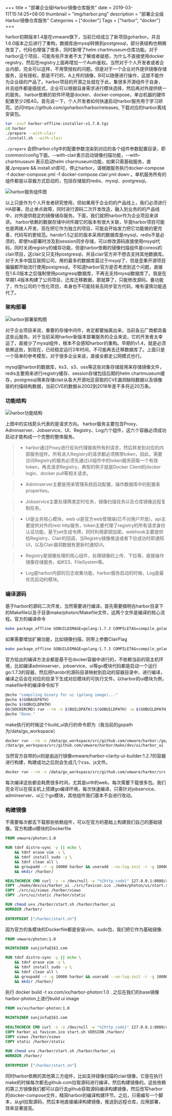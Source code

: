 +++
title = "部署企业级Harbor镜像仓库服务"
date = 2019-03-11T15:14:25+08:00
thumbnail = "img/harbor.png"
description = "部署企业级Harbor镜像仓库服务"
Categories = ["docker"]
Tags = ["harbor", "docker"]
+++

harbor初期版本1.4是在vmware旗下，当前已经成立了新项目goharbor。并且1.6.0版本之后进行了重构，数据库由mysql转换到postgresql，部分表结构也稍微改变了，代码也增强了很多，同时新增了helm chartmuseum仓库功能。对于harbor这个项目，可能有些开发者不太了解或者疑惑，为什么不直接使用docker registry，然后在registry上面再增加一个Auth鉴权。当然对于个人开发者或者企业内部，完全可以这样，不用管授权的问题。但是对于一个企业对外提供镜像存储服务，没有授权，那是不行的，A上传的镜像，B可以随便进行操作，这就不能作为企业级的产品了。harbor项目的开源之处就在于此，集很多开源组件于自身，并且组件都是插拔式，企业可以根据自身需求进行模块选择，然后再对外提供统一的服务。
harbor依赖的软件环境是docker、docker-compose，单台机器的硬件配置至少2核4G。首先说一下，个人开发者如何快速启动harbor服务用于学习研究。访问https://github.com/goharbor/harbor/releases, 下载对应的harbor离线安装包。

```Bash
tar -zxvf harbor-offline-installer-v1.7.0.tgz
cd harbor
./prepare --with-clair
./install.sh --with-clair
```

`./prepare` 会把harbor.cfg中的配置参数渲染到对应的各个组件参数配置目录，即common/config下面。--with-clair表示启动镜像扫描功能，--with-chartmuseum 表示启动helm charmuseum功能，如果只需基础服务，直接./prepare && install.sh即可，停止harbor，请根据服务执行docker-compose -f docker-compose.yml -f docker-compose.clair.yml down 。单机服务所有的组件都是以容器方式启动的，包括存储层的redis、mysql、postgresql。

![harbor服务组件图](/blog/harbor_service_deploy/001.png)

以上只是作为个人开发者研究使用，但如果用于企业的的产品线上，我们必须进行HA部署，防止单点故障，同时进行源码二次开发改造，融入到业务的的产品线中，对外提供稳定的镜像储存服务。下面，我们就把harbor作为企业项目来讲讲。
harbor依赖的数据存储中间件跟它的版本有很大关联，毕竟harbor项目可能也是两拨人开发，现在把它作为独立的项目，可能会开始发力把它功能做的更完善，代码写的更规范。harobr1.5之前的版本采用的数据库是mysql，redis不是必须的，即使ha部署时涉及到session同步存储，可以修改源码直接使用msyql代码，同时关闭registry的缓存功能，但是harbor依赖的镜像扫描组件是coreos的clair项目，这clair又只支持postgresql，并且clair官方并不想去支持其他数据库。对于大多中国互联网公司，用的最多的数据库莫过于msyql了，但是歪果开源项目偏偏都开始流行使用postgresql。不知道harbor官方是否考虑到这个问题，直接在1.6.0版本之后强制使用postgresql数据库，不再去支持mysql数据库了。我是在早期1.4版本构建了公司项目，迁库迁移数据，那就算了，只能修改源码，叠功能了，作为公司的个性化项目，本身也不可能轻易去同步官方代码，唯有谨慎功能迭代了。
### 架构部署
![harbor部署架构图](blog/harbor_service_deploy/002.jpg)

对于企业项目来说，重要的存储中间件，肯定都要抽离出来，当前各云厂商都具备这些云服务。对于当前采用harbor新版本部署服务的企业来说，它的开发者太幸运了，直接少了mysql组件，根本不会感知harbor的重构。早期的v1.4，就是必须依赖这些，到现在，已经稳定运行2年时间，不可能再去迁移数据库了。上面只是一个简单的参考模型，对于很多企业来说，直接全都走公网模式也行。

mysql是harbor的数据库，ks3、s3、oss等这些对象存储层用来存储镜像文件，redis主要用来进行registry缓存、session存储包括后期的helm chartmuseum缓存，postgresql用来存储clair从各大开源社区获取的CVE漏洞缺陷数据以及镜像层的扫描结构数据，当前CVE的数据从2002到2018年差不多将近20万条。

### 功能结构
![harbor功能结构](/blog/harbor_service_deploy/003.jpg)

上图中的实线箭头代表的是请求方向。
harbor服务主要包含Proxy、Adminserver、Jobservice、UI、Registry、Log六个组件，这六个容器必须成功启动才能构成一个完整的整体服务。

> * harbor通过Proxy进行反向代理接收所有的请求，然后转发到对应的内部服务组件。所有进入Registry的请求都必须携带token，因此，需要访问Registry的服务必须先通过UI组件中的token服务获取一个有效token，再去请求Registry，典型的例子就是Docker Client的docker login、docker pull等相关请求。

> * Adminserver主要是用来管理系统启动配置，操作数据库中的配置表properties。

> * Jobservice主要处理两类定时任务，镜像扫描任务以及仓库镜像远程复制任务。

> * UI是业务核心模块，web ui是官方web管理端(已不对用户开放)，api主要提供对外的rest http服务，token主要代理了registry的所有请求身份认证功能，基于jwt生成令牌，同时利用密钥加密。webhook主要提供给Registry、Clair的回调，当Registry镜像推送或者下拉成功时即通知UI，以及Clair漏洞数据有更新时通知UI。

> * Registry是镜像处理的核心组件，处理镜像的上传、下拉等，直接操作镜像存储服务，如KS3、FileSystem等。

> * Log是harbor内部的日志收集功能，harbor服务启动的时候，Log是最优先启动的模块。

 

### 编译源码

基于harbor的源码二次开发，当然需要进行编译。首先需要搞明白harbor目录下的Makefile以及子目录make/photon/Makefile文件，这两个文件是编译的核心流程。官方的编译命令

```Bash
make package_offline GOBUILDIMAGE=golang:1.7.3 COMPILETAG=compile_golangimage CLARITYIMAGE=vmware/harbor-clarity-ui-builder:1.2.7
```
如果需要增加扩展功能，比如镜像扫描，则带上参数ClairFlag

```Bash
make package_offline GOBUILDIMAGE=golang:1.7.3 COMPILETAG=compile_golangimage CLARITYIMAGE=vmware/harbor-clarity-ui-builder:1.2.7 CLAIRFLAG=true
``` 
官方给出的编译方法全都是基于在docker容器中进行的，不依赖当前的宿主机环境，比如编译adminserver、jobservice、ui等go模块代码都是启动一个运行go:1.7.3的容器，然后把harobr的源码目录映射到启动的容器目录中，进行编译，编译之后会在对应的目录下生成对应模块的可执行文件。以harbor的ui模块为例，makefile中的编译命令如下
```Bash
@echo "compiling binary for ui (golang image)..."
@echo $(GOBASEPATH)
@echo $(GOBUILDPATH)
@$(DOCKERCMD) run --rm -v $(BUILDPATH):$(GOBUILDPATH) -w $(GOBUILDPATH_UI) $(GOBUILDIMAGE) $(GOIMAGEBUILD) -v -o $(GOBUILDMAKEPATH_UI)/$(UIBINARYNAME)
@echo "Done."
```
make执行的时候这个build_ui执行的命令即为（我当前的gopath为/data/go_workspace）
```Bash
docker run --rm -v /data/go_workspace/src/github.com/vmware/harbor:/go/src/github.com/vmware/harbor -w /go/src/github.com/vmware/harbor/ui -v -o
/data/go_workspace/src/github.com/vmware/harbor/make/dev/ui/harbor_ui　
```
当然官方自带的ui则是由运行镜像vmware/harbor-clarity-ui-builder:1.2.7的容器进行构建，构建成功之后则会生成几个css、js文件。

```Bash
docker run --rm -v /data/go_workspace/src/github.com/vmware/harbor/src:/harbor_src vmware/harbor-clarity-ui-builder:1.2.7 /bin/bash /entrypoint.sh
```
每次编译这些都会耗费很多时间，尤其是ui中的web，每次需要下载很多包。我们完全可以在宿主机上搭建go编译环境，每次快速编译，只需针对jobservice、adminserver、ui三个go模块，其他组件我们基本不会进行改动。

### 构建镜像

不需要每次都去下载那些依赖组件，可以在官方的基础上构建我们自己的基础镜像。官方构建ui模块的Dockerfile

```Dockerfile
FROM vmware/photon:1.0

RUN tdnf distro-sync -y || echo \
    && tdnf erase vim -y \
    && tdnf install sudo -y \
    && tdnf clean all \
    && groupadd -r -g 10000 harbor && useradd --no-log-init -r -g 10000 -u 10000 harbor \
    && mkdir /harbor/

HEALTHCHECK CMD curl -s -o /dev/null -w "%{http_code}" 127.0.0.1:8080/api/systeminfo|grep 200
COPY ./make/dev/ui/harbor_ui ./src/favicon.ico ./make/photon/ui/start.sh ./VERSION /harbor/
COPY ./src/ui/views /harbor/views
COPY ./src/ui/static /harbor/static

RUN chmod u+x /harbor/start.sh /harbor/harbor_ui
WORKDIR /harbor/
    
ENTRYPOINT ["/harbor/start.sh"]
```
因为官方的各模块的Dockerfile都是安装vim、sudo包，我们把它作为基础镜像.
```Dockerfile
FROM vmware/photon:1.0

MAINTAINER sunjinfu@163.com

RUN tdnf distro-sync -y || echo \
    && tdnf erase vim -y \
    && tdnf install sudo -y \
    && tdnf clean all \
    && groupadd -r -g 10000 harbor && useradd --no-log-init -r -g 10000 -u 10000 harbor \
    && mkdir /harbor/
```
执行 docker build -t xx.com/xx/harbor-photon:1.0 . 
之后在我们的base镜像harbor-photon上进行build ui image
```Dockerfile
FROM xx/xx/harbor-photon:1.0
 
MAINTAINER sunjinfu@163.com
 
HEALTHCHECK CMD curl -s -o /dev/null -w "%{http_code}" 127.0.0.1:8080/api/systeminfo|grep 200
COPY harbor_ui favicon.ico start.sh VERSION /harbor/
COPY views /harbor/views
COPY static /harbor/static
 
RUN chmod u+x /harbor/start.sh /harbor/harbor_ui
WORKDIR /harbor/
 
ENTRYPOINT ["/harbor/start.sh"]
```
同时harbor依赖的其他第三方组件，比如支持镜像扫描的clair镜像，它是在执行make的时候每次都去github.com拉取源码进行编译，然后构建镜像的。这些依赖的第三方镜像我们都可以自行去github获取源码编译构建镜像，然后改写harbor的docker-compose文件，精简harbor的编译构建环节。之后，只需编写一个脚本，从git拉取源码，然后本地直接编译构建镜像，推送到远程仓库，应用部署，效率显著提高。

